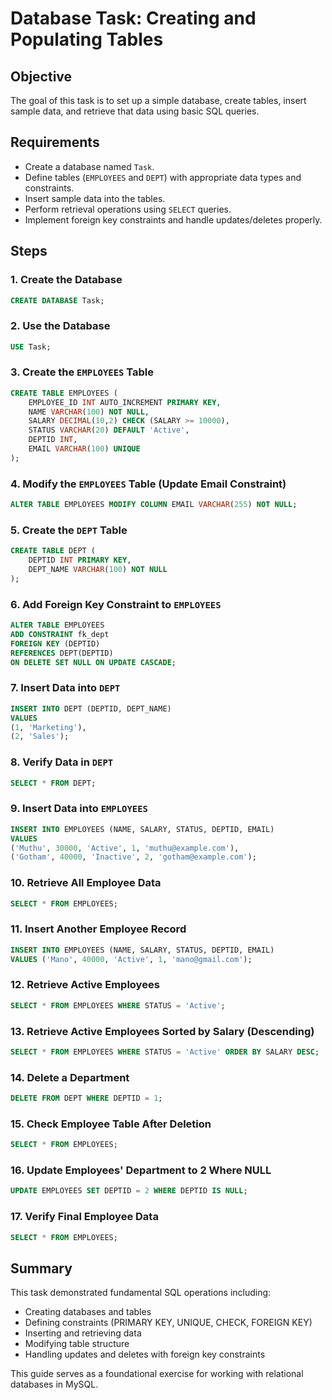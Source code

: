 # Database Task: Creating and Populating Tables

## Objective
The goal of this task is to set up a simple database, create tables, insert sample data, and retrieve that data using basic SQL queries.

## Requirements
- Create a database named `Task`.
- Define tables (`EMPLOYEES` and `DEPT`) with appropriate data types and constraints.
- Insert sample data into the tables.
- Perform retrieval operations using `SELECT` queries.
- Implement foreign key constraints and handle updates/deletes properly.

## Steps

### 1. Create the Database
```sql
CREATE DATABASE Task;
```

### 2. Use the Database
```sql
USE Task;
```

### 3. Create the `EMPLOYEES` Table
```sql
CREATE TABLE EMPLOYEES (
    EMPLOYEE_ID INT AUTO_INCREMENT PRIMARY KEY,
    NAME VARCHAR(100) NOT NULL,
    SALARY DECIMAL(10,2) CHECK (SALARY >= 10000),
    STATUS VARCHAR(20) DEFAULT 'Active',
    DEPTID INT,
    EMAIL VARCHAR(100) UNIQUE
);
```

### 4. Modify the `EMPLOYEES` Table (Update Email Constraint)
```sql
ALTER TABLE EMPLOYEES MODIFY COLUMN EMAIL VARCHAR(255) NOT NULL;
```

### 5. Create the `DEPT` Table
```sql
CREATE TABLE DEPT (
    DEPTID INT PRIMARY KEY,
    DEPT_NAME VARCHAR(100) NOT NULL
);
```

### 6. Add Foreign Key Constraint to `EMPLOYEES`
```sql
ALTER TABLE EMPLOYEES
ADD CONSTRAINT fk_dept
FOREIGN KEY (DEPTID)
REFERENCES DEPT(DEPTID)
ON DELETE SET NULL ON UPDATE CASCADE;
```

### 7. Insert Data into `DEPT`
```sql
INSERT INTO DEPT (DEPTID, DEPT_NAME)
VALUES
(1, 'Marketing'),
(2, 'Sales');
```

### 8. Verify Data in `DEPT`
```sql
SELECT * FROM DEPT;
```

### 9. Insert Data into `EMPLOYEES`
```sql
INSERT INTO EMPLOYEES (NAME, SALARY, STATUS, DEPTID, EMAIL)
VALUES
('Muthu', 30000, 'Active', 1, 'muthu@example.com'),
('Gotham', 40000, 'Inactive', 2, 'gotham@example.com');
```

### 10. Retrieve All Employee Data
```sql
SELECT * FROM EMPLOYEES;
```

### 11. Insert Another Employee Record
```sql
INSERT INTO EMPLOYEES (NAME, SALARY, STATUS, DEPTID, EMAIL)
VALUES ('Mano', 40000, 'Active', 1, 'mano@gmail.com');
```

### 12. Retrieve Active Employees
```sql
SELECT * FROM EMPLOYEES WHERE STATUS = 'Active';
```

### 13. Retrieve Active Employees Sorted by Salary (Descending)
```sql
SELECT * FROM EMPLOYEES WHERE STATUS = 'Active' ORDER BY SALARY DESC;
```

### 14. Delete a Department
```sql
DELETE FROM DEPT WHERE DEPTID = 1;
```

### 15. Check Employee Table After Deletion
```sql
SELECT * FROM EMPLOYEES;
```

### 16. Update Employees' Department to 2 Where NULL
```sql
UPDATE EMPLOYEES SET DEPTID = 2 WHERE DEPTID IS NULL;
```

### 17. Verify Final Employee Data
```sql
SELECT * FROM EMPLOYEES;
```

## Summary
This task demonstrated fundamental SQL operations including:
- Creating databases and tables
- Defining constraints (PRIMARY KEY, UNIQUE, CHECK, FOREIGN KEY)
- Inserting and retrieving data
- Modifying table structure
- Handling updates and deletes with foreign key constraints

This guide serves as a foundational exercise for working with relational databases in MySQL.

